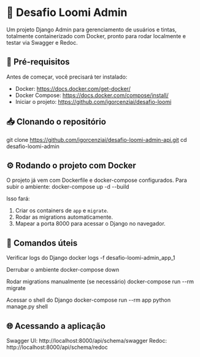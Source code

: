 # 🎨 Desafio Loomi Admin
 Um projeto Django Admin para gerenciamento de usuários e tintas, totalmente containerizado com Docker, pronto para rodar localmente e testar via Swagger e Redoc.

 ## 🚀 Pré-requisitos
 Antes de começar, você precisará ter instalado:
 - Docker: https://docs.docker.com/get-docker/
 - Docker Compose: https://docs.docker.com/compose/install/
 - Iniciar o projeto: https://github.com/igorcenziai/desafio-loomi

## 📥 Clonando o repositório
git clone https://github.com/igorcenziai/desafio-loomi-admin-api.git
cd desafio-loomi-admin

## ⚙️ Rodando o projeto com Docker
 O projeto já vem com Dockerfile e docker-compose configurados. Para subir o ambiente:
docker-compose up -d --build

 Isso fará:
 1. Criar os containers de `app` e `migrate`.
 2. Rodar as migrations automaticamente.
 3. Mapear a porta 8000 para acessar o Django no navegador.

## 🔧 Comandos úteis
 Verificar logs do Django
docker logs -f desafio-loomi-admin_app_1

 Derrubar o ambiente
docker-compose down

 Rodar migrations manualmente (se necessário)
docker-compose run --rm migrate

 Acessar o shell do Django
docker-compose run --rm app python manage.py shell

## 🌐 Acessando a aplicação
 Swagger UI: http://localhost:8000/api/schema/swagger
 Redoc: http://localhost:8000/api/schema/redoc
